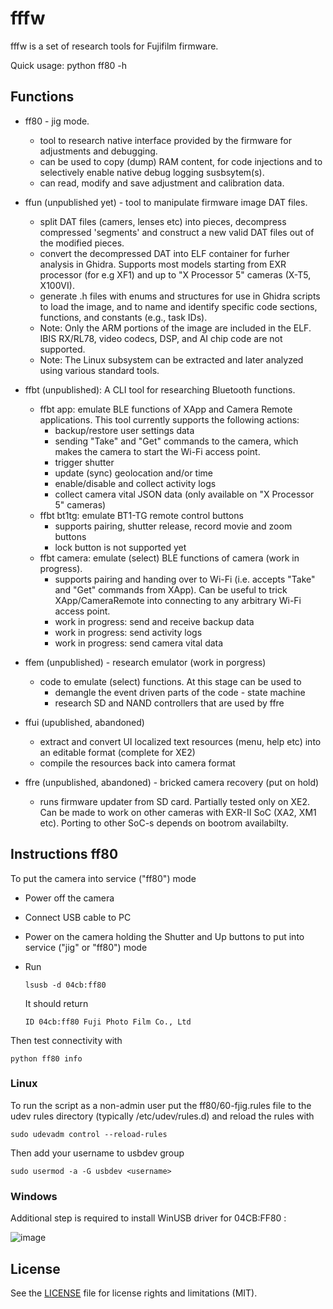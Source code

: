 # fffw

fffw is a set of research tools for Fujifilm firmware.

Quick usage: python ff80 -h

## Functions

- ff80 - jig mode.
  - tool to research native interface provided by the firmware for adjustments and debugging.
  - can be used to copy (dump) RAM content, for code injections and to selectively enable native debug logging susbsytem(s). 
  - can read, modify and save adjustment and calibration data. 
    
- ffun (unpublished yet) - tool to manipulate firmware image DAT files. 
  - split DAT files (camers, lenses etc) into pieces, decompress compressed 'segments' and construct a new valid DAT files out of the modified pieces. 
  - convert the decompressed DAT into ELF container for furher analysis in Ghidra. Supports most models starting from EXR processor (for e.g XF1) and up to "X Processor 5" cameras (X-T5, X100VI).
  - generate .h files with enums and structures for use in Ghidra scripts to load the image, and to name and identify specific code sections, functions, and constants (e.g., task IDs).
  - Note: Only the ARM portions of the image are included in the ELF. IBIS RX/RL78, video codecs, DSP, and AI chip code are not supported.
  - Note: The Linux subsystem can be extracted and later analyzed using various standard tools.
  
- ffbt (unpublished): A CLI tool for researching Bluetooth functions.
  - ffbt app: emulate BLE functions of XApp and Camera Remote applications. This tool currently supports the following actions:
    - backup/restore user settings data
    - sending "Take" and "Get" commands to the camera, which makes the camera to start the Wi-Fi access point.
    - trigger shutter
    - update (sync) geolocation and/or time
    - enable/disable and collect activity logs
    - collect camera vital JSON data (only available on "X Processor 5" cameras)
  - ffbt bt1tg: emulate BT1-TG remote control buttons
    - supports pairing, shutter release, record movie and zoom buttons
    - lock button is not supported yet
  - ffbt camera: emulate (select) BLE functions of camera (work in progress). 
    - supports pairing and handing over to Wi-Fi (i.e. accepts "Take" and "Get" commands from XApp). Can be useful to trick XApp/CameraRemote into connecting to any arbitrary Wi-Fi access point.
    - work in progress: send and receive backup data
    - work in progress: send activity logs
    - work in progress: send camera vital data
    

- ffem (unpublished) - research emulator (work in porgress)
  - code to emulate (select) functions. At this stage can be used to 
    - demangle the event driven parts of the code - state machine
    - research SD and NAND controllers that are used by ffre

- ffui (upublished, abandoned)
  - extract and convert UI localized text resources (menu, help etc) into an editable format (complete for XE2)
  - compile the resources back into camera format
   
- ffre (unpublished, abandoned) - bricked camera recovery (put on hold)
  - runs firmware updater from SD card. Partially tested only on XE2. Can be made to work on other cameras with EXR-II SoC (XA2, XM1 etc). Porting to other SoC-s depends on bootrom availabilty.
   
## Instructions ff80

To put the camera into service ("ff80") mode 
  - Power off the camera
  - Connect USB cable to PC
  - Power on the camera holding the Shutter and Up buttons to put into service ("jig" or "ff80") mode
  - Run

      ```lsusb -d 04cb:ff80```

    It should return

      ```ID 04cb:ff80 Fuji Photo Film Co., Ltd```
   

Then test connectivity with
```
python ff80 info
```

### Linux

To run the script as a non-admin user put the ff80/60-fjig.rules file to the udev rules directory (typically /etc/udev/rules.d) and reload the rules with
```
sudo udevadm control --reload-rules
```

Then add your username to usbdev group

```sudo usermod -a -G usbdev <username>```

### Windows

Additional step is required to install WinUSB driver for 04CB:FF80 :

![image](https://github.com/user-attachments/assets/d4283128-ad91-4102-8ba1-ee36715b9ffb)


## License

See the [LICENSE](LICENSE.md) file for license rights and limitations (MIT).
